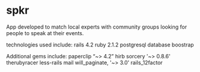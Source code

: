 # spkr

App developed to match local experts with community groups looking for people to speak at their events.

technologies used include: 
rails 4.2 
ruby 2.1.2 
postgresql database 
boostrap

Additional gems include: 
paperclip “~> 4.2” 
hirb 
sorcery '~> 0.8.6' 
therubyracer 
less-rails 
mail 
will_paginate, '~> 3.0' 
rails_12factor
